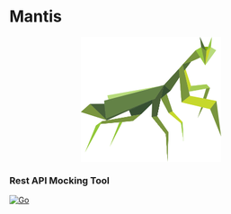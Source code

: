 # Mantis

<div style="">
  <img src="docs/img/logo.svg" width="250" style="display:block; margin: 0 auto;">
</div>

### Rest API Mocking Tool

 [![Go](https://github.com/dubonzi/mantis/actions/workflows/go.yml/badge.svg)](https://github.com/dubonzi/mantis/actions/workflows/go.yml)


